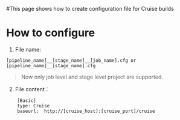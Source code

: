 #This page shows how to create configuration file for Cruise builds

# How to configure #

1. File name:

```
[pipeline_name]__[stage_name]__[job_name].cfg or [pipeline_name]__[stage_name].cfg 
```
> Now only job level and stage level project are supported.

2. File content：
```
    [Basic]
    type: Cruise
    baseurl:  http://[cruise_host]:[cruise_port]/cruise
```